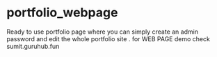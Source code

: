 # portfolio_webpage
Ready to use portfolio page where you can simply create an admin password and edit the whole portfolio site .
for WEB PAGE demo check sumit.guruhub.fun
